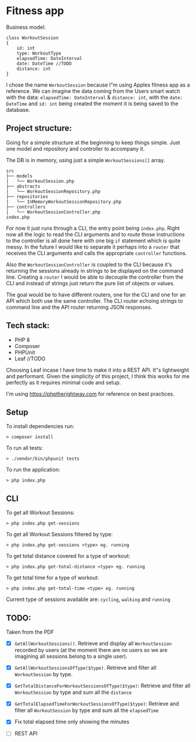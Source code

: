 # Fitness app

Business model:

```
class WorkoutSession 
{
    id: int 
    type: WorkoutType
    elapsedTime: DateInterval
    date: DateTime //TODO
    distance: int
}
```

I chose the name ```WorkoutSession``` because I"m using Apples fitness app as a reference. We can imagine the data coming from the Users smart watch with the data: ```elapsedTime: DateInterval``` & ```distance: int```, with the ```date: DateTime``` and ```id: int``` being created the moment it is being saved to the database.

## Project structure:

Going for a simple structure at the beginning to keep things simple. Just one model and repository and controller to accompany it.

The DB is in memory, using just a simple ```WorkoutSessions[]``` array. 

```
src
├── models
|   └── WorkoutSession.php
├── abstracts
|   └── WorkoutSessionRepository.php
├── repositories
|   └── InMemoryWorkoutSessionRepository.php
├── controllers
|   └── WorkoutSessionController.php
index.php
```

For now it just runs through a CLI, the entry point being ```index.php```. Right now all the logic to read the CLI arguments and to route those instructions to the controller is all done here with one big ```if``` statement which is quite messy. In the future I would like to separate it perhaps into a ```router``` that receives the CLI arguments and calls the appropriate ```controller``` functions. 

Also the ```WorkoutSessionController``` is coupled to the CLI because it's returning the sessions already in strings to be displayed on the command line. 
Creating a ```router``` I would be able to decouple the controller from the CLI and instead of strings just return the pure list of objects or values.

The goal would be to have different routers, one for the CLI and one for an API which both use the same controller. The CLI router echoing strings to command line and the API router returning JSON responses. 

## Tech stack:
- PHP 8
- Composer
- PHPUnit
- Leaf //TODO

Choosing Leaf incase I have time to make it into a REST API. It"s lightweight and performant. Given the simplicity of this project, I think this works for me perfectly as it requires minimal code and setup.

I'm using https://phptherightway.com for reference on best practices.

## Setup
To install dependencies run:
```
> composer install
```

To run all tests:
```
> ./vendor/bin/phpunit tests
```

To run the application:
```
> php index.php
```

## CLI

To get all Workout Sessions:
```
> php index.php get-sessions
```

To get all Workout Sessions filtered by type:
```
> php index.php get-sessions <type> eg. running
```

To get total distance covered for a type of workout:
```
> php index.php get-total-distance <type> eg. running
```

To get total time for a type of workout:
```
> php index.php get-total-time <type> eg. running
```

Current type of sessions available are: ```cycling```, ```walking``` and ```running```


## TODO: 
Taken from the PDF
- [x] ```GetAllWorkoutSessions()```. Retrieve and display all ```WorkoutSession``` recorded by users (at the moment there are no users so we are imagining all sessions belong to a single user). 

- [x] ```GetAllWorkoutSessionsOfType($type)```. Retrieve and filter all ```WorkoutSession``` by type.

- [x] ```GetTotalDistanceForWorkoutSessionsOfType($type)```: Retrieve and filter all ```WorkoutSession``` by type and sum all the ```distance```

- [x] ```GetTotalElapsedTimeForWorkoutSessionsOfType($type)```: Retrieve and filter all ```WorkoutSession``` by type and sum all the ```elapsedTime```

- [x] Fix total elapsed time only showing the minutes

- [ ] REST API


<!-- 

## Notes: 
- [x] DB in index, injected into repo then repo injected into controller 
- [x] I want to inject the ```WorkoutSessionRepository``` into the controller so the controller will depend on a ```Repository``` interface.
- [x] The repository depends on an Array for a database. Reads and writes to this array.
- [ ] Implement Leaf to expose methods via REST API 

new CLIRoute("-get-sessions", function ($parameters) use ($workoutSessionController) {
    //logic
})






-->
